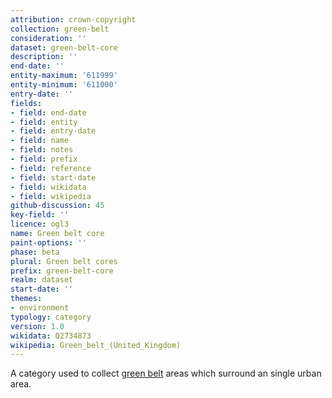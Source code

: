 ```yaml
---
attribution: crown-copyright
collection: green-belt
consideration: ''
dataset: green-belt-core
description: ''
end-date: ''
entity-maximum: '611999'
entity-minimum: '611000'
entry-date: ''
fields:
- field: end-date
- field: entity
- field: entry-date
- field: name
- field: notes
- field: prefix
- field: reference
- field: start-date
- field: wikidata
- field: wikipedia
github-discussion: 45
key-field: ''
licence: ogl3
name: Green belt core
paint-options: ''
phase: beta
plural: Green belt cores
prefix: green-belt-core
realm: dataset
start-date: ''
themes:
- environment
typology: category
version: 1.0
wikidata: Q2734873
wikipedia: Green_belt_(United_Kingdom)
---
```


A category used to collect [green belt](/dataset/green-belt) areas which surround an single urban area.